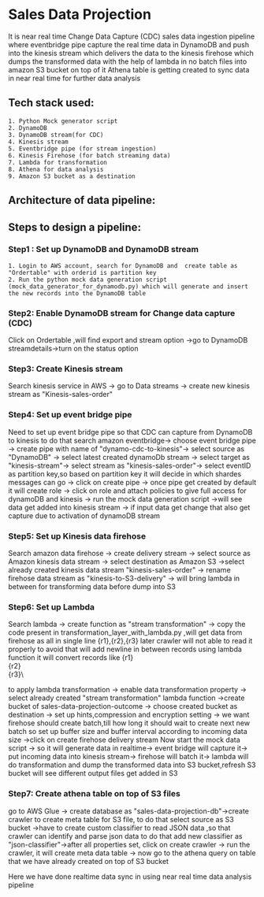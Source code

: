 

# Sales Data Projection

It is near real time Change Data Capture (CDC) sales data ingestion pipeline where eventbridge pipe capture the real time data in DynamoDB and push into the kinesis stream which delivers the data to the kinesis firehose which dumps the transformed data with the help of lambda in no batch files into amazon S3 bucket on top of it Athena table is getting created to sync data in near real time for further data analysis

## Tech stack used:
    1. Python Mock generator script
    2. DynamoDB
    3. DynamoDB stream(for CDC)
    4. Kinesis stream
    5. Eventbridge pipe (for stream ingestion)
    6. Kinesis Firehose (for batch streaming data)
    7. Lambda for transformation
    8. Athena for data analysis
    9. Amazon S3 bucket as a destination

## Architecture of data pipeline:

## Steps to design a pipeline:

### Step1 : Set up DynamoDB and DynamoDB stream
    1. Login to AWS account, search for DynamoDB and  create table as "Ordertable" with orderid is partition key
    2. Run the python mock data generation script (mock_data_generator_for_dynamodb.py) which will generate and insert the new records into the DynamoDB table

### Step2: Enable DynamoDB stream for Change data capture (CDC)
Click on Ordertable ,will find export and stream option ->go to DynamoDB streamdetails->turn on the status option

### Step3: Create Kinesis stream
Search kinesis service in AWS -> go to Data streams -> create new kinesis stream as "Kinesis-sales-order"

### Step4: Set up event bridge pipe
Need to set up event bridge pipe so that CDC can capture from DynamoDB to kinesis to do that search amazon eventbridge-> choose event bridge pipe -> create pipe with name of "dynamo-cdc-to-kinesis"-> select source as "DynamoDB" -> select latest created dynamoDb stream -> select target as "kinesis-stream"-> select stream as "kinesis-sales-order"-> select eventID as partition key,so based on partition key it will decide in which shardes messages can go -> click on create pipe -> once pipe get created by default it will create role -> click on role and attach policies to give full access for dynamoDB and kinesis -> run the mock data generation script ->will see data get added into kinesis stream -> if input data get change that also get capture due to activation of dynamoDB stream

### Step5: Set up Kinesis data firehose
Search amazon data firehose -> create delivery stream -> select source as Amazon kinesis data stream -> select destination as Amazon S3 ->select already created kinesis data stream "kinesis-sales-order" -> rename firehose data stream as "kinesis-to-S3-delivery" -> will bring lambda in between for transforming data before dump into S3

### Step6: Set up Lambda
Search lambda -> create function as "stream transformation" -> copy the code present in transformation_layer_with_lambda.py ,will get data from firehose as all in single line {r1},{r2},{r3} later crawler will not able to read it properly to avoid that will add newline in between records using lambda function it will convert records like {r1}\
                                             {r2}\
                                             {r3}\

to apply lambda transformation -> enable data transformation property -> select already created "stream transformation" lambda function ->create bucket of sales-data-projection-outcome -> choose created bucket as destination -> set up hints,compression and encryption setting -> we want firehose should create batch,till how long it should wait to create next new batch so set up buffer size and buffer interval according to incoming data size ->click on create firehose delivery stream
Now start the mock data script -> so it will generate data in realtime-> event bridge will capture it-> put incoming data into kinesis stream-> firehose will batch it-> lambda will do transformation and dump the transformed data into S3 bucket,refresh S3 bucket will see different output files get added in S3 

### Step7: Create athena table on top of S3 files
go to AWS Glue -> create database as "sales-data-projection-db"->create crawler to create meta table for S3 file, to do that select source as S3 bucket ->have to create custom classifier to read JSON data ,so that crawler can identify and parse json data to do that add new classifier as "json-classifier"->after all properties set, click on create crawler -> run the crawler, it will create meta data table -> now go to the athena query on table that we have already created on top of S3 bucket

Here we have done realtime data sync in using near real time data analysis pipeline



